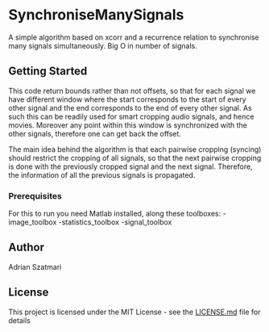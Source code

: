 # SynchroniseManySignals
A simple algorithm based on xcorr and a recurrence relation to synchronise many signals simultaneously. Big O in number of signals. 

## Getting Started

This code return bounds rather than not offsets, so that for each signal we have different window where the start corresponds to the start of every other signal and the end corresponds to the end of every other signal. As such this can be readily used for smart cropping audio signals, and hence movies. Moreover any point within this window is synchronized with the other signals, therefore one can get back the offset. 

The main idea behind the algorithm is that each pairwise cropping (syncing) should restrict the cropping of all signals, so that the next pairwise cropping is done with the previously cropped signal and the next signal. Therefore, the information of all the previous signals is propagated. 

### Prerequisites

For this to run you need Matlab installed, along these toolboxes:
	-image_toolbox
	-statistics_toolbox
	-signal_toolbox

## Author

Adrian Szatmari 

## License

This project is licensed under the MIT License - see the [LICENSE.md](LICENSE.md) file for details